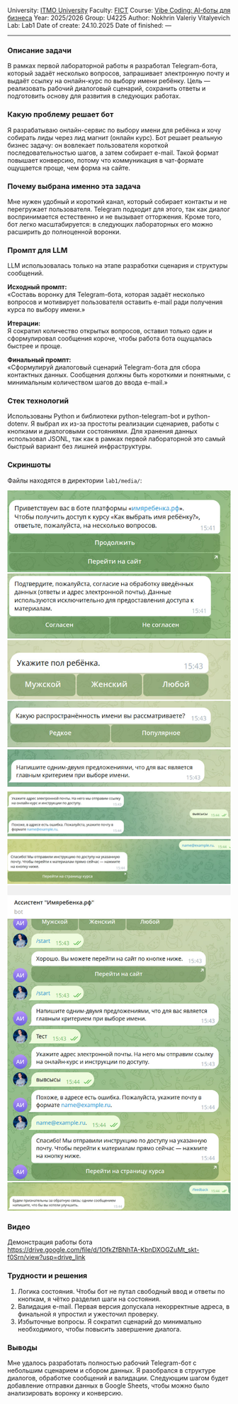 University: [ITMO University](https://itmo.ru/ru/)
Faculty: [FICT](https://fict.itmo.ru)
Course: [Vibe Coding: AI-боты для бизнеса](https://github.com/itmo-ict-faculty/vibe-coding-for-business)
Year: 2025/2026
Group: U4225
Author: Nokhrin Valeriy Vitalyevich
Lab: Lab1
Date of create: 24.10.2025
Date of finished: —

---

### Описание задачи
В рамках первой лабораторной работы я разработал Telegram-бота, который задаёт несколько вопросов, запрашивает электронную почту и выдаёт ссылку на онлайн-курс по выбору имени ребёнку. Цель — реализовать рабочий диалоговый сценарий, сохранить ответы и подготовить основу для развития в следующих работах.

### Какую проблему решает бот
Я разрабатываю онлайн-сервис по выбору имени для ребёнка и хочу собирать лиды через лид магнит (онлайн курс). Бот решает реальную бизнес задачу: он вовлекает пользователя короткой последовательностью шагов, а затем собирает e-mail. Такой формат повышает конверсию, потому что коммуникация в чат-формате ощущается проще, чем форма на сайте.

### Почему выбрана именно эта задача
Мне нужен удобный и короткий канал, который собирает контакты и не перегружает пользователя. Telegram подходит для этого, так как диалог воспринимается естественно и не вызывает отторжения. Кроме того, бот легко масштабируется: в следующих лабораторных его можно расширить до полноценной воронки.

### Промпт для LLM
LLM использовалась только на этапе разработки сценария и структуры сообщений.

**Исходный промпт:**  
«Составь воронку для Telegram-бота, которая задаёт несколько вопросов и мотивирует пользователя оставить e-mail ради получения курса по выбору имени.»

**Итерации:**  
Я сократил количество открытых вопросов, оставил только один и сформулировал сообщения короче, чтобы работа бота ощущалась быстрее и проще.

**Финальный промпт:**  
«Сформулируй диалоговый сценарий Telegram-бота для сбора контактных данных. Сообщения должны быть короткими и понятными, с минимальным количеством шагов до ввода e-mail.»

### Стек технологий
Использованы Python и библиотеки python-telegram-bot и python-dotenv. Я выбрал их из-за простоты реализации сценариев, работы с кнопками и диалоговыми состояниями. Для хранения данных использовал JSONL, так как в рамках первой лабораторной это самый быстрый вариант без лишней инфраструктуры.

### Скриншоты
Файлы находятся в директории `lab1/media/`:

![s_1](./media/s_1.png)
![s_2](./media/s_2.png)
![s_3](./media/s_3.png)
![s_4](./media/s_4.png)
![s_5](./media/s_5.png)
![s_6](./media/s_6.png)
![s_7](./media/s_7.png)
![s_8](./media/s_8.png)
![s_9](./media/s_9.png)


### Видео
Демонстрация работы бота  
https://drive.google.com/file/d/1OfkZfBNhTA-KbnDXOGZuMt_skt-f0Srn/view?usp=drive_link

### Трудности и решения
1. Логика состояния. Чтобы бот не путал свободный ввод и ответы по кнопкам, я чётко разделил шаги на состояния.  
2. Валидация e-mail. Первая версия допускала некорректные адреса, в финальной я упростил и ужесточил проверку.  
3. Избыточные вопросы. Я сократил сценарий до минимально необходимого, чтобы повысить завершение диалога.

### Выводы
Мне удалось разработать полностью рабочий Telegram-бот с небольшим сценарием и сбором данных. Я разобрался в структуре диалогов, обработке сообщений и валидации. Следующим шагом будет добавление отправки данных в Google Sheets, чтобы можно было анализировать воронку и конверсию.
